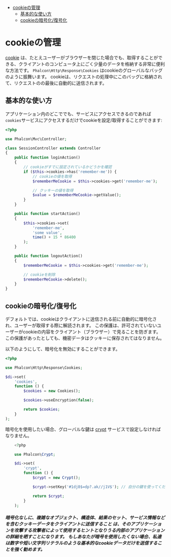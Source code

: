 <div class='article-menu'>
  <ul>
    <li>
      <a href="#overview">cookieの管理</a> <ul>
        <li>
          <a href="#usage">基本的な使い方</a>
        </li>
        <li>
          <a href="#encryption-decryption">cookieの暗号化/復号化</a>
        </li>
      </ul>
    </li>
  </ul>
</div>

<a name='overview'></a>

# cookieの管理

[cookie](http://en.wikipedia.org/wiki/HTTP_cookie) は、たとえユーザーがブラウザーを閉じた場合でも、取得することができる、クライアントのコンピュータ上にごく少量のデータを格納する非常に便利な方法です。 `Phalcon\Http\Response\Cookies` はcookieのグローバルなバッグのように振舞います。 cookieは、リクエストの処理中にこのバッグに格納されて、リクエストのの最後に自動的に送信されます。

<a name='usage'></a>

## 基本的な使い方

アプリケーション内のどこででも、サービスにアクセスできるのであれば`cookies`サービスにアクセスするだけでcookieを設定/取得することができます:

```php
<?php

use Phalcon\Mvc\Controller;

class SessionController extends Controller
{
    public function loginAction()
    {
        // cookieがすでに設定されているかどうかを確認
        if ($this->cookies->has('remember-me')) {
            // cookieの値を取得
            $rememberMeCookie = $this->cookies->get('remember-me');

            // クッキーの値を取得
            $value = $rememberMeCookie->getValue();
        }
    }

    public function startAction()
    {
        $this->cookies->set(
            'remember-me',
            'some value',
            time() + 15 * 86400
        );
    }

    public function logoutAction()
    {
        $rememberMeCookie = $this->cookies->get('remember-me');

        // cookieを削除
        $rememberMeCookie->delete();
    }
}
```

<a name='encryption-decryption'></a>

## cookieの暗号化/復号化

デフォルトでは、cookieはクライアントに送信される前に自動的に暗号化され、ユーザーが取得する際に解読されます。 この保護は、許可されていないユーザーがcookieの内容をクライアント（ブラウザー）で見ることを防ぎます。 この保護があったとしても、機密データはクッキーに保存されてはなりません。

以下のようにして、暗号化を無効にすることができます。

```php
<?php

use Phalcon\Http\Response\Cookies;

$di->set(
    'cookies',
    function () {
        $cookies = new Cookies();

        $cookies->useEncryption(false);

        return $cookies;
    }
);
```

暗号化を使用したい場合、グローバルな鍵は [crypt](/[[language]]/[[version]]/crypt) サービスで設定しなければなりません。

```php
    <?php

    use Phalcon\Crypt;

    $di->set(
        'crypt',
        function () {
            $crypt = new Crypt();

            $crypt->setKey('#1dj8$=dp?.ak//j1V$'); // 自分の鍵を使ってください！

            return $crypt;
        }
    );
```

<h5 class='alert alert-danger'>暗号化なしに、複雑なオブジェクト、構造体、結果のセット、サービス情報などを含むクッキーデータをクライアントに送信すること は、そのアプリケーションを攻撃する攻撃者によって使用するヒントとなりうる内部のアプリケーションの詳細を晒すことになります。 もしあなたが暗号を使用したくない場合、私達は数字や短い文字列リテラルのような基本的なcookieデータだけを送信することを強く勧めます。</h5>

